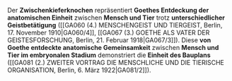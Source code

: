 
Der **Zwischenkieferknochen** repräsentiert **Goethes Entdeckung der anatomischen Einheit** zwischen **Mensch und Tier** trotz **unterschiedlicher Geistbetätigung** ([[GA060 (4.) MENSCHENGEIST UND TIERGEIST, Berlin, 17. November 1910|GA060/4]], [[GA067 (3.) GOETHE ALS VATER DER GEISTESFORSCHUNG, Berlin, 21. Februar 1918|GA067/3]]). Diese **von Goethe entdeckte anatomische Gemeinsamkeit** zwischen **Mensch und Tier im embryonalen Stadium** demonstriert die **Einheit des Bauplans** ([[GA081 (2.) ZWEITER VORTRAG DIE MENSCHLICHE UND DIE TIERISCHE ORGANISATION, Berlin, 6. März 1922|GA081/2]]).
